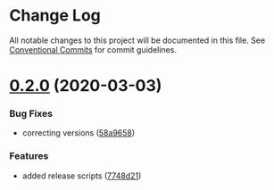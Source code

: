 # Change Log

All notable changes to this project will be documented in this file.
See [Conventional Commits](https://conventionalcommits.org) for commit guidelines.

# [0.2.0](https://github.com/dmijatovic/dv4all-wcp-lerna/compare/@dv4all/fs-utils@0.0.2...@dv4all/fs-utils@0.2.0) (2020-03-03)


### Bug Fixes

* correcting versions ([58a9658](https://github.com/dmijatovic/dv4all-wcp-lerna/commit/58a9658f03644d45078beb2a61ef4cbf7be41c7c))


### Features

* added release scripts ([7748d21](https://github.com/dmijatovic/dv4all-wcp-lerna/commit/7748d21b62b153056ac02993936220a7b6d07f14))
